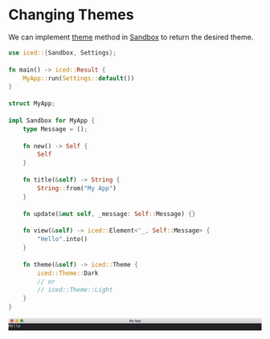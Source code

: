 # Changing Themes

We can implement [theme](https://docs.iced.rs/iced/trait.Sandbox.html#method.theme) method in [Sandbox](https://docs.iced.rs/iced/trait.Sandbox.html) to return the desired theme.

```rust
use iced::{Sandbox, Settings};

fn main() -> iced::Result {
    MyApp::run(Settings::default())
}

struct MyApp;

impl Sandbox for MyApp {
    type Message = ();

    fn new() -> Self {
        Self
    }

    fn title(&self) -> String {
        String::from("My App")
    }

    fn update(&mut self, _message: Self::Message) {}

    fn view(&self) -> iced::Element<'_, Self::Message> {
        "Hello".into()
    }

    fn theme(&self) -> iced::Theme {
        iced::Theme::Dark
        // or
        // iced::Theme::Light
    }
}
```

![Changing themes](./pic/changing_themes.png)
